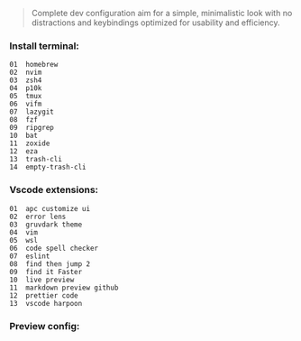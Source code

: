 >Complete dev configuration aim for a simple, minimalistic look with no distractions and keybindings optimized for usability and efficiency.

### Install terminal:
```
01  homebrew
02  nvim
03  zsh4
04  p10k
05  tmux
06  vifm
07  lazygit
08  fzf
09  ripgrep
10  bat
11  zoxide 
12  eza 
13  trash-cli 
14  empty-trash-cli
```

### Vscode extensions:
```
01  apc customize ui
02  error lens
03  gruvdark theme
04  vim
05  wsl
06  code spell checker
07  eslint
08  find then jump 2
09  find it Faster
10  live preview
11  markdown preview github
12  prettier code
13  vscode harpoon
```

### Preview config:

<img src="images/glazewm.png" alt="">  
<img src="images/wezterm.png" alt="">

##
<img src="images/nvim1.png" alt="">
<img src="images/vscode1.png" alt="">

##
<img src="images/nvim2.png" alt="">
<img src="images/vscode2.png" alt="">

##
<img src="images/nvim3.png" alt="">
<img src="images/vscode3.png" alt="">

##
<img src="images/nvim4.png" alt="">
<img src="images/vscode4.png" alt="">

##
<img src="images/nvim5.png" alt="">
